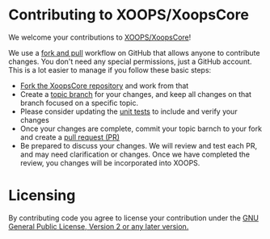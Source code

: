 # Contributing to XOOPS/XoopsCore

We welcome your contributions to [XOOPS/XoopsCore](https://github.com/XOOPS/XoopsCore)!

We use a [fork and pull](https://www.atlassian.com/git/tutorials/comparing-workflows/forking-workflow) workflow on GitHub that allows anyone to contribute changes. You don't need any special permissions, just a GitHub account. This is a lot easier to manage if you follow these basic steps:

- [Fork the XoopsCore repository](https://help.github.com/articles/fork-a-repo/) and work from that
- Create a [topic branch](http://git-scm.com/book/en/v2/Git-Branching-Branching-Workflows#Topic-Branches) for your changes, and keep all changes on that branch focused on a specific topic.
- Please consider updating the [unit tests](https://phpunit.de/getting-started.html) to include and verify your changes
- Once your changes are complete, commit your topic barnch to your fork and create a [pull request (PR)](https://help.github.com/articles/using-pull-requests/)
- Be prepared to discuss your changes. We will review and test each PR, and may need clarification or changes. Once we have completed the review, you changes will be incorporated into XOOPS.

# Licensing

By contributing code you agree to license your contribution under the [GNU General Public License, Version 2 or any later version.](http://www.gnu.org/licenses/gpl-2.0.html)
